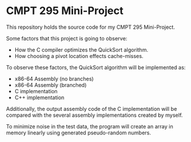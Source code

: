 # CMPT 295 Mini-Project

This repository holds the source code for my CMPT 295 Mini-Project.

Some factors that this project is going to observe:
- How the C compiler optimizes the QuickSort algorithm.
- How choosing a pivot location effects cache-misses.

To observe these factors, the QuickSort algorithm will be implemented as:
- x86-64 Assembly (no branches)
- x86-64 Assembly (branched)
- C implementation
- C++ implementation

Additionally, the output assembly code of the C implementation will be
compared with the several assembly implementations created by myself.

To minimize noise in the test data,
the program will create an array in memory linearly
using generated pseudo-random numbers.
